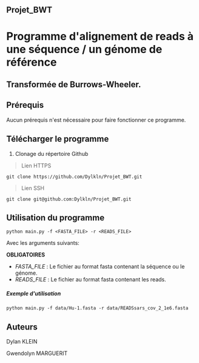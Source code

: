 ## Projet_BWT

# Programme d'alignement de reads à une séquence / un génome de référence

## Transformée de Burrows-Wheeler.

## Prérequis

Aucun prérequis n'est nécessaire pour faire fonctionner ce programme.

## Télécharger le programme

1. Clonage du répertoire Github

> Lien HTTPS

```
git clone https://github.com/Dylkln/Projet_BWT.git
```

> Lien SSH

```
git clone git@github.com:Dylkln/Projet_BWT.git
```

## Utilisation du programme

```
python main.py -f <FASTA_FILE> -r <READS_FILE>
```

Avec les arguments suivants:

**OBLIGATOIRES**
- *FASTA_FILE* : Le fichier au format fasta contenant la séquence ou le génome.
- *READS_FILE* : Le fichier au format fasta contenant les reads.

##### Exemple d'utilisation

```
python main.py -f data/Hu-1.fasta -r data/READSsars_cov_2_1e6.fasta
```

## Auteurs

Dylan KLEIN

Gwendolyn MARGUERIT
